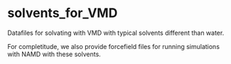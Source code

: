 # solvents_for_VMD
Datafiles for solvating with VMD with typical solvents different than water.

For completitude, we also provide forcefield files for running simulations with NAMD with these solvents.

